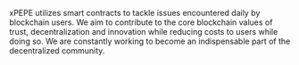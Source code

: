 xPEPE utilizes smart contracts to tackle issues encountered daily by blockchain users. We aim to contribute to the core blockchain values of trust, decentralization and innovation while reducing costs to users while doing so. We are constantly working to become an indispensable part of the decentralized community.
